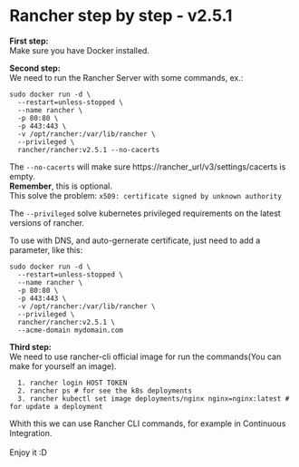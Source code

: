 # Rancher step by step - v2.5.1

**First step:** \
Make sure you have Docker installed.

**Second step:** \
We need to run the Rancher Server with some commands, ex.:
  
```
sudo docker run -d \
  --restart=unless-stopped \
  --name rancher \
  -p 80:80 \
  -p 443:443 \
  -v /opt/rancher:/var/lib/rancher \
  --privileged \
  rancher/rancher:v2.5.1 --no-cacerts
```
The `--no-cacerts` will make sure https://rancher_url/v3/settings/cacerts is empty. \
**Remember**, this is optional. \
This solve the problem: `x509: certificate signed by unknown authority` 

The `--privileged` solve kubernetes privileged requirements on the latest versions of rancher.

To use with DNS, and auto-gernerate certificate, just need to add a parameter, like this:

```
sudo docker run -d \
  --restart=unless-stopped \
  --name rancher \
  -p 80:80 \
  -p 443:443 \
  -v /opt/rancher:/var/lib/rancher \
  --privileged \
  rancher/rancher:v2.5.1 \
  --acme-domain mydomain.com
```

**Third step:** \
  We need to use rancher-cli official image for run the commands(You can make for yourself an image).
```  
  1. rancher login HOST TOKEN
  2. rancher ps # for see the k8s deployments
  3. rancher kubectl set image deployments/nginx nginx=nginx:latest # for update a deployment
```  
 
Whith this we can use Rancher CLI commands, for example in Continuous Integration. \
\
Enjoy it :D
